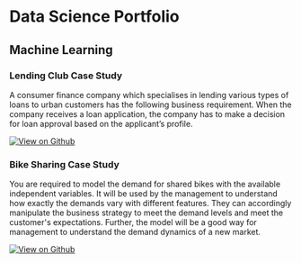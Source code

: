 
# Data Science Portfolio

## Machine Learning

### Lending Club Case Study

A consumer finance company which specialises in lending various types of loans to urban customers has the following business requirement. When the company receives a loan application, the company has to make a decision for loan approval based on the applicant’s profile.

[![View on Github](https://img.shields.io/badge/Github-View_on_Github-Blue?logo=Github)](https://github.com/Gaurav3714/LendingClubCaseStudy)
### Bike Sharing Case Study
You are required to model the demand for shared bikes with the available independent variables. It will be used by the management to understand how exactly the demands vary with different features. They can accordingly manipulate the business strategy to meet the demand levels and meet the customer's expectations. Further, the model will be a good way for management to understand the demand dynamics of a new market. 

[![View on Github](https://img.shields.io/badge/Github-View_on_Github-Blue?logo=Github)](https://github.com/Gaurav3714/Bike_Sharing_Assignment)



